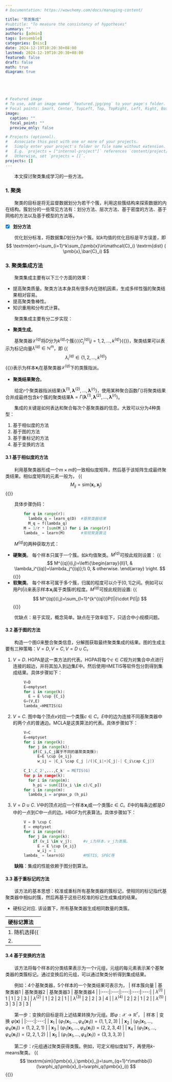 ```yaml
---
# Documentation: https://wowchemy.com/docs/managing-content/

title: "聚类集成"
#subtitle: "To measure the consistency of hypotheses"
summary: ""
authors: [admin]
tags: [ensemble]
categories: [misc]
date: 2024-12-19T10:20:30+08:00
lastmod: 2024-12-19T10:20:30+08:00
featured: false
draft: false
math: true
diagram: true





# Featured image
# To use, add an image named `featured.jpg/png` to your page's folder.
# Focal points: Smart, Center, TopLeft, Top, TopRight, Left, Right, BottomLeft, Bottom, BottomRight.
image:
  caption: ""
  focal_point: ""
  preview_only: false

# Projects (optional).
#   Associate this post with one or more of your projects.
#   Simply enter your project's folder or file name without extension.
#   E.g. `projects = ["internal-project"]` references `content/project/deep-learning/index.md`.
#   Otherwise, set `projects = []`.
projects: []
---
```




&emsp;&emsp;本文探讨聚类集成学习的一些方法。

### 1. 聚类

&emsp;&emsp;聚类的目标是将无监督数据划分为若干个簇，利用这些簇结构来探索数据的内在结构。簇划分的一些常见方法有：划分方法、层次方法、基于密度的方法、基于网格的方法以及基于模型的方法等。

- [x] **划分方法**

&emsp;&emsp;优化划分标准，将数据集$D$划分为$k$个簇。如$k$均值的优化目标是平方误差，即
$$
\textrm{err}=\sum_{i=1}^k\sum_{\pmb{x}\in\mathcal{C}_i} \textrm{dist} ( \pmb{x},\bar{C}_i)
$$


### 3. 聚类集成方法

&emsp;&emsp;聚类集成主要有以下三个方面的效果：
  * 提高聚类质量。聚类方法本身具有很多内在随机因素，生成多样性强的聚类结果相对容易。
  * 提高聚类鲁棒性。
  * 知识重用和分布式计算。

&emsp;&emsp;聚类集成主要有分二步实现：
- **聚类生成**。

&emsp;&emsp;基聚类器$\mathcal{L}^{(q)}$将$D$分为$k^{(q)}$个簇{{<math>}}$\{C_j^{(q)}|j=1,2,...,k^{(q)} \}${{</math>}}，聚类结果可以表示为标记向量$\lambda^{(q)}\in\mathbb{N}^m$，即
{{<math>}}
$$
\lambda_i^{(q)}\in\{1,2,...,k^{(q)} \}
$$
{{</math>}}表示为样本$\pmb{x}_i$在基聚类器$\mathcal{L}^{(q)}$下的类簇指派。

- **聚类结果聚合**。

&emsp;&emsp;给定$r$个聚类器指派结果{$\pmb{\lambda}^{(1)},\pmb{\lambda}^{(2)},...,\pmb{\lambda}^{(r)}$}，使用某种聚合函数$\Gamma()$将聚类结果合并成最终包含$k$个簇的聚类结果$\pmb{\lambda}=\Gamma(\pmb{\lambda}^{(1)},\pmb{\lambda}^{(2)},...,\pmb{\lambda}^{(r)})$。

&emsp;&emsp;集成的关键是如何表达和聚合每次个基聚类器的信息。大致可以分为4种类型：
1. 基于相似度的方法
2. 基于图的方法
3. 基于重标记的方法
4. 基于变换的方法

#### 3.1 基于相似度的方法
&emsp;&emsp;利用基聚类器形成一个$m\times m$的一致相似度矩阵，然后基于该矩阵生成最终聚类结果。相似度矩阵的元素一般为，
{{<math>}}
$$
M_{ij}=\textrm{sim}(\pmb{x}_i,\pmb{x}_j)
$$
{{</math>}}

&emsp;&emsp;具体步骤伪码：
```python
        for q in range(r):
          lambda_q = learn_q(D)  #基聚类器结果
          M_q = f(lambda_q)
        M = 1/r * [sum(M_i) for i in range(r)] 
        lambda_ = learn(M)       #常规聚类算法
```
&emsp;&emsp;$M^{(q)}$的两种获取方式：
- **硬聚类**。 每个样本只属于一个簇。如$k$均值聚类。$M^{(q)}$可按此规则设置：
{{<math>}}
$$
M^{(q)}(i,j)=\left\{\begin{array}{ll}1, & \lambda_i^{(q)}=\lambda_j^{(q)};\\ 0, & otherwise. \end{array} \right.
$$
{{</math>}}
- **软聚类**。 每个样本可属于多个簇，归属的程度可以介于$[0,1]$之间。例如可以用$P(l|i)$来表示样本$\pmb{x}_i$属于类簇$l$的程度。$M^{(q)}$可按此规则设置:
{{<math>}}
$$
M^{(q)}(i,j)=\sum_{l=1}^{k^{(q)}}P(l|i)\cdot P(l|j)
$$
{{</math>}}

&emsp;&emsp;优缺点：易于实现，概念简单。缺点在于效率低下，只适合中小规模问题。

#### 3.2 基于图的方法
&emsp;&emsp;构造一个图$G$来整合聚类信息，分解图获取最终聚类集成的结果。图的生成主要有三种策略：$V=D, V=C, V=D\cup C$。

1. $V=D$. HGPA是这一类方法的代表。HGPA将每个$c\in C$视为对集合中点进行连接的超边，并将其加入到边集$E$中。然后使用HMETIS等软件包分割得到集成结果。具体步骤如下：
```python
        V=D
        E=emptyset
        for i in range(k):
          E = E \cup {C_i}
        G=(V,E)
        lambda_=HMETIS(G)
```
2. $V=C$. 图中每个顶点$v$对应一个类簇$c\in C$。$E$中的边为连接不同基聚类器中的两个点的普通边。MCLA是这类算法的代表。具体步骤如下：
```python
        V=C
        E=emptyset
        for i in range(k):
          for j in range(k):
            if(C_i,C_j属于不同的基聚类类簇):
              E=E \cup {e_ij}
              w_ij = |C_i \cap C_j |/(|C_i|+|C_j|-| C_i\cap C_j|)
        
        C_1',C_2',...,C_k' = METIS(G)
        for p in range(k):
          for i in range(m):
            h_pi = sum([I(x_i \in c)/C_p])
        for i in range(m):
          lambda_i = argmax_p (h_pi)
```

3. $V=D\cup C$. $V$中的顶点对应一个样本$\pmb{x}_i$或一个类簇$c\in C$。$E$中的每条边都是$D$中的一点到$C$中一点的边。HBGF为代表算法。具体步骤如下：
```python
        V = D \cup C
        E = emptyset
        for i in range(m):
          for j in range(k):
            if (v_i \in v_j):     #v_i为样本，v_j为类簇。
              E = E \cup {e_ij}
              w_ij = 1
        lambda_ = learn(G)        #METIS, SPEC等
```

&emsp;&emsp;**缺陷**：集成的性能依赖于图分割算法。

#### 3.3 基于重标记的方法
&emsp;&emsp;该方法的基本思想：校准或重标所有基聚类器的簇标记，使相同的标记指代基聚类器中相似的簇，然后再基于这些已校准的标记生成集成的结果。

- 硬标记对应. 该设置下，所有基聚类器生成相同数量的类簇。

| 硬标记算法 |
|:--- |
|1. 随机选择{{<math>}}$\lambda^{(b)}=\{C_l^{(b)}|l=1,2,...,k\},\lambda^{(b)}\in\Lambda${{</math>}}.|
|2.    |



#### 3.4 基于变换的方法
&emsp;&emsp;该方法将每个样本的分类结果表示为一个$r$元组，元组的每元素表示某个基聚类器的类簇标记。通过变换后的元组，可以通过聚类分析得到集成结果。

&emsp;&emsp;例如：4个基聚类器，5个样本的一个聚类结果可表示为，
| 样本簇向量 | 基聚类器1 | 基聚类器2 | 基聚类器3 | 基聚类器4 |
|:---:|:---:|:---:|:---:|:---:|
|  $\lambda^{(1)}$   |  1   | 1    |  2   |  3   |
|  $\lambda^{(2)}$   |  1   | 2    |  2   | 1    |
|  $\lambda^{(3)}$   |  2   | 2    |  3   | 4    | 
|  $\lambda^{(4)}$   |  2   | 2    |  1   | 2    | 
|  $\lambda^{(5)}$   |  3   | 3    |  3   | 3    | 

&emsp;&emsp;第一步：变换的目标是将上述结果转换为$r$元组。即$\varphi :\mathcal{X}\rightarrow \mathbb{R}^r$，
|  样本   | 变换 $\varphi(\pmb{x})$    |
|:---:|:---:|
|  $\pmb{x}_1$   |  $(\varphi_1(\pmb{x}_1,...,\varphi_4(\pmb{x}_1))=(1,1,2,3)$   |
|  $\pmb{x}_2$   |  $(\varphi_1(\pmb{x}_1,...,\varphi_4(\pmb{x}_1))=(1,2,2,1)$   |
|  $\pmb{x}_3$   |  $(\varphi_1(\pmb{x}_1,...,\varphi_4(\pmb{x}_1))=(2,2,3,4)$   |
|  $\pmb{x}_4$   |  $(\varphi_1(\pmb{x}_1,...,\varphi_4(\pmb{x}_1))=(2,2,1,2)$   |
|  $\pmb{x}_5$   |  $(\varphi_1(\pmb{x}_1,...,\varphi_4(\pmb{x}_1))=(3,3,3,3)$   |

&emsp;&emsp;第二步：$r$元组通过聚类获得类簇。例如，可定义相似度如下，再使用$k$-means聚类。
{{<math>}}
$$
\textrm{sim}(\pmb{x}_i,\pmb{x}_j)=\sum_{q=1}^r\mathbb{I}(\varphi_q(\pmb{x}_i)=\varphi_q(\pmb{x}_i))
$$
{{</math>}}